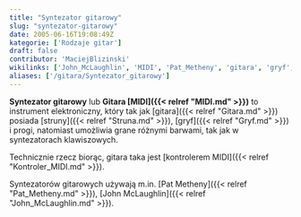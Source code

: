 ```yaml
---
title: "Syntezator gitarowy"
slug: "syntezator-gitarowy"
date: 2005-06-16T19:08:49Z
kategorie: ['Rodzaje gitar']
draft: false
contributor: 'MaciejBlizinski'
wikilinks: ['John_McLaughlin', 'MIDI', 'Pat_Metheny', 'gitara', 'gryf', 'kontroler_MIDI', 'pr%C3%B3g', 'struna']
aliases: ['/gitara/Syntezator_gitarowy']
---
```

**Syntezator gitarowy** lub **Gitara [MIDI]({{< relref "MIDI.md" >}})** to
instrument elektroniczny, który tak jak [gitara]({{< relref "Gitara.md" >}})
posiada [struny]({{< relref "Struna.md" >}}), [gryf]({{< relref "Gryf.md" >}}) i
progi<!-- link nie odnosił się do niczego: 'Syntezator gitarowy' (PosixPath('Syntezator_gitarowy.md')) links to 'próg' (PosixPath('/no/path/exists')) and that does not exist -->, natomiast umożliwia grane różnymi barwami, tak
jak w syntezatorach klawiszowych.

Technicznie rzecz biorąc, gitara taka jest [kontrolerem
MIDI]({{< relref "Kontroler_MIDI.md" >}}).

Syntezatorów gitarowych używają m.in. [Pat
Metheny]({{< relref "Pat_Metheny.md" >}}), [John
McLaughlin]({{< relref "John_McLaughlin.md" >}}).

